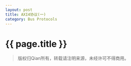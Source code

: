 ```yaml
---
layout: post
title: AXI4协议(一)
category: Bus Protocols
---
```


# {{ page.title }}
> 版权归Qian所有，转载请注明来源，未经许可不得商用。
